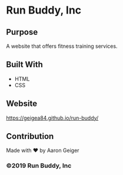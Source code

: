 # Run Buddy, Inc

## Purpose
A website that offers fitness training services.

## Built With
* HTML
* CSS

## Website
https://geigea84.github.io/run-buddy/

## Contribution
Made with ❤️ by Aaron Geiger

### ©️2019 Run Buddy, Inc
